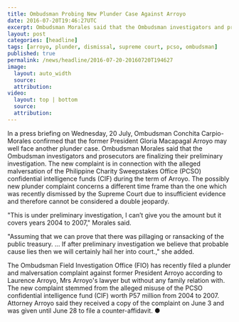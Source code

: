 ```yaml
---
title: Ombudsman Probing New Plunder Case Against Arroyo
date: 2016-07-20T19:46:27UTC
excerpt: Ombudsman Morales said that the Ombudsman investigators and prosecutors are finalizing their preliminary investigation on possibly a new plunder and malversation case against former President Gloria Macapagal Arroyo after the Supreme Court recently dismissed a plunder case due to insufficient evidence.
layout: post
categories: [headline]
tags: [arroyo, plunder, dismissal, supreme court, pcso, ombudsman]
published: true
permalink: /news/headline/2016-07-20-20160720T194627
image:
  layout: auto_width
  source: 
  attribution: 
video:
  layout: top | bottom
  source: 
  attribution: 
---
```


In a press briefing on Wednesday, 20 July, Ombudsman Conchita Carpio-Morales confirmed that the former President Gloria Macapagal Arroyo may well face another plunder case.
Ombudsman Morales said that the Ombudsman investigators and prosecutors are finalizing their preliminary investigation.
The new complaint is in connection with the alleged malversation of the Philippine Charity Sweepstakes Office (PCSO) confidential intelligence funds (CIF) during the term of Arroyo. The possibly new plunder complaint concerns a different time frame than the one which was recently dismissed by the Supreme Court due to insufficient evidence and therefore cannot be considered a double jeopardy.

"This is under preliminary investigation, I can’t give you the amount but it covers years 2004 to 2007," Morales said.

"Assuming that we can prove that there was pillaging or ransacking of the public treasury. ... If after preliminary investigation we believe that probable cause lies then we will certainly hail her into court.," she added.

The Ombudsman Field Investigation Office (FIO) has recently filed a plunder and malversation complaint against former President Arroyo according to Laurence Arroyo, Mrs Arroyo's lawyer but without any family relation with. The new complaint stemmed from the alleged misuse of the PCSO confidential intelligence fund (CIF) worth P57 million from 2004 to 2007. Attorney Arroyo said they received a copy of the complaint on June 3 and was given until June 28 to file a counter-affidavit.
&#x25cf;
